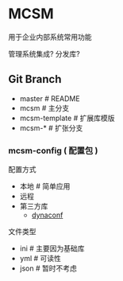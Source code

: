 # MCSM

用于企业内部系统常用功能

管理系统集成? 分发库?

## Git Branch

- master			# README
- mcsm				# 主分支
- mcsm-template		# 扩展库模版
- mcsm-*			# 扩张分支

### mcsm-config ( 配置包 )

配置方式

- 本地			# 简单应用
- 远程
- 第三方库
  - [dynaconf](https://github.com/rochacbruno/dynaconf)

文件类型

- ini		# 主要因为基础库
- yml		# 可读性
- json		# 暂时不考虑

